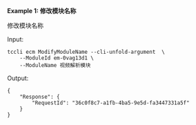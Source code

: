 **Example 1: 修改模块名称**

修改模块名称

Input: 

```
tccli ecm ModifyModuleName --cli-unfold-argument  \
    --ModuleId em-0vag13d1 \
    --ModuleName 视频解析模块
```

Output: 
```
{
    "Response": {
        "RequestId": "36c0f8c7-a1fb-4ba5-9e5d-fa3447331a5f"
    }
}
```

